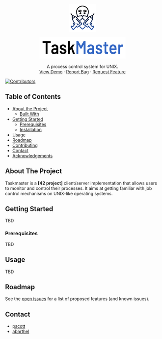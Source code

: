 
<br />
<p align="center">
  <a href="https://github.com/pscott/TaskMaster">
    <img src="assets/logo.png" alt="Logo" width="90" height="90">
  </a>

  <p align="center">
    <img src="assets/title.png" alt="TaskMaster" width="280" height="70">
  </p>

  <p align="center">
    A process control system for UNIX.
    <br />
    <a href="https://github.com/pscott/TaskMaster">View Demo</a>
    ·
    <a href="https://github.com/pscott/TaskMaster/issues">Report Bug</a>
    ·
    <a href="mailto:abarthel@student.42.fr">Request Feature</a>
  </p>
</p>

[![Contributors][contributors-shield]][contributors-url]



## Table of Contents

* [About the Project](#about-the-project)
  * [Built With](#built-with)
* [Getting Started](#getting-started)
  * [Prerequisites](#prerequisites)
  * [Installation](#installation)
* [Usage](#usage)
* [Roadmap](#roadmap)
* [Contributing](#contributing)
* [Contact](#contact)
* [Acknowledgements](#acknowledgements)



## About The Project

Taskmaster is a **[42 project]** client/server implementation that allows users to monitor and control their processes. It aims at getting familiar with job control mechanisms on UNIX-like operating systems.


## Getting Started

TBD

### Prerequisites

TBD

## Usage

TBD

## Roadmap

See the [open issues](https://github.com/pscott/TaskMaster/issues) for a list of proposed features (and known issues).




## Contact

* [pscott](https://github.com/pscott)
* [abarthel](https://github.com/Ant0wan)



[contributors-shield]: https://img.shields.io/github/contributors/pscott/TaskMaster
[contributors-url]: https://github.com/pscott/TaskMaster/graphs/contributors
